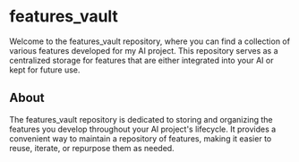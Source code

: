 # features_vault

Welcome to the features_vault repository, where you can find a collection of various features developed for my AI project. This repository serves as a centralized storage for features that are either integrated into your AI or kept for future use.

## About

The features_vault repository is dedicated to storing and organizing the features you develop throughout your AI project's lifecycle. It provides a convenient way to maintain a repository of features, making it easier to reuse, iterate, or repurpose them as needed.

